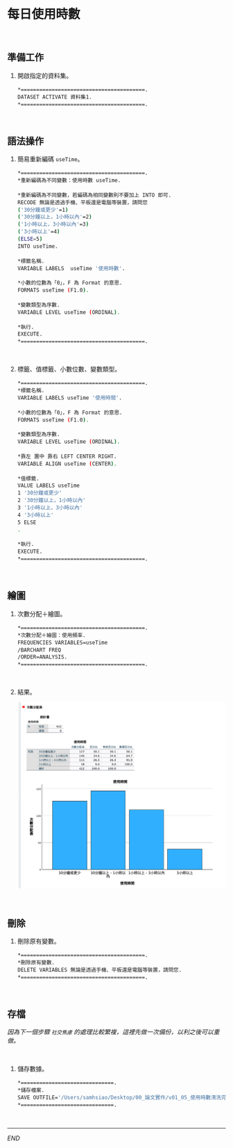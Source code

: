 # 每日使用時數 

<br>

## 準備工作

1. 開啟指定的資料集。

    ```bash
    *========================================.
    DATASET ACTIVATE 資料集1.
    *========================================.
    ```

<br>

## 語法操作

1. 簡易重新編碼 `useTime`。

    ```bash
    *========================================.
    *重新編碼為不同變數：使用時數 useTime.

    *重新編碼為不同變數，若編碼為相同變數則不要加上 INTO 即可.
    RECODE 無論是透過手機、平板還是電腦等裝置，請問您 
    ('30分鐘或更少'=1)
    ('30分鐘以上，1小時以內'=2) 
    ('1小時以上，3小時以內'=3) 
    ('3小時以上'=4)
    (ELSE=5) 
    INTO useTime.

    *標籤名稱.
    VARIABLE LABELS  useTime '使用時數'.

    *小數的位數為「0」，F 為 Format 的意思.
    FORMATS useTime (F1.0).

    *變數類型為序數.
    VARIABLE LEVEL useTime (ORDINAL).

    *執行.
    EXECUTE.
    *========================================.
    ```

<br>

2. 標籤、值標籤、小數位數、變數類型。

    ```bash
    *========================================.
    *標籤名稱.
    VARIABLE LABELS useTime '使用時間'.

    *小數的位數為「0」，F 為 Format 的意思.
    FORMATS useTime (F1.0).

    *變數類型為序數.
    VARIABLE LEVEL useTime (ORDINAL).

    *靠左 置中 靠右 LEFT CENTER RIGHT.
    VARIABLE ALIGN useTime (CENTER).

    *值標籤.
    VALUE LABELS useTime
    1 '30分鐘或更少'
    2 '30分鐘以上，1小時以內'
    3 '1小時以上，3小時以內'
    4 '3小時以上'
    5 ELSE
    .

    *執行.
    EXECUTE.
    *========================================.
    ```

<br>

## 繪圖

1. 次數分配＋繪圖。

    ```bash
    *========================================.
    *次數分配＋繪圖：使用頻率.
    FREQUENCIES VARIABLES=useTime
    /BARCHART FREQ
    /ORDER=ANALYSIS.
    *========================================.
    ```

<br>

2. 結果。

    <img src="images/img_17.png" width="550px">

<br>

## 刪除

1. 刪除原有變數。 

    ```bash
    *========================================.
    *刪除原有變數.
    DELETE VARIABLES 無論是透過手機、平板還是電腦等裝置，請問您.
    *========================================.
    ```

<br>

## 存檔

_因為下一個步驟 `社交焦慮` 的處理比較繁複，這裡先做一次備份，以利之後可以重做。_

<br>

1. 儲存數據。

    ```bash
    *==============================.
    *儲存檔案.
    SAVE OUTFILE='/Users/samhsiao/Desktop/00_論文實作/v01_05_使用時數清洗完成.sav'.
    *==============================.
    ```

<br>

___

_END_

